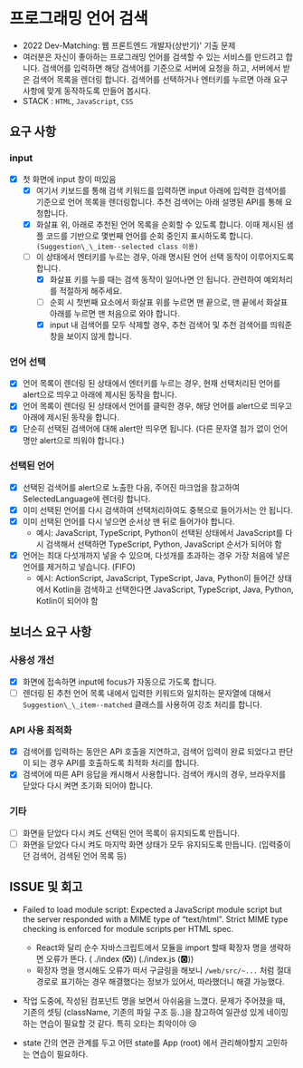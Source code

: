 # 프로그래밍 언어 검색

- 2022 Dev-Matching: 웹 프론트엔드 개발자(상반기)' 기출 문제
- 여러분은 자신이 좋아하는 프로그래밍 언어를 검색할 수 있는 서비스를 만드려고 합니다. 검색어를 입력하면 해당 검색어를 기준으로 서버에 요청을 하고, 서버에서 받은 검색어 목록을 렌더링 합니다. 검색어를 선택하거나 엔터키를 누르면 아래 요구사항에 맞게 동작하도록 만들어 봅시다.
- STACK : `HTML`, `JavaScript`, `CSS`

## 요구 사항

### input

- [x] 첫 화면에 input 창이 떠있음
  - [x] 여기서 키보드를 통해 검색 키워드를 입력하면 input 아래에 입력한 검색어를 기준으로 언어 목록을 렌더링합니다. 추천 검색어는 아래 설명된 API를 통해 요청합니다.
  - [x] 화살표 위, 아래로 추천된 언어 목록을 순회할 수 있도록 합니다. 이때 제시된 샘플 코드를 기반으로 몇번째 언어를 순회 중인지 표시하도록 합니다. `(Suggestion\_\_item--selected class 이용)`
  - [ ] 이 상태에서 엔터키를 누르는 경우, 아래 명시된 언어 선택 동작이 이루어지도록 합니다.
    - [x] 화살표 키를 누를 때는 검색 동작이 일어나면 안 됩니다. 관련하여 예외처리를 적절하게 해주세요.
    - [ ] 순회 시 첫번째 요소에서 화살표 위를 누르면 맨 끝으로, 맨 끝에서 화살표 아래를 누르면 맨 처음으로 와야 합니다.
    - [x] input 내 검색어를 모두 삭제할 경우, 추천 검색어 및 추천 검색어를 띄워준 창을 보이지 않게 합니다.

### 언어 선택

- [x] 언어 목록이 렌더링 된 상태에서 엔터키를 누르는 경우, 현재 선택처리된 언어를 alert으로 띄우고 아래에 제시된 동작을 합니다.
- [x] 언어 목록이 렌더링 된 상태에서 언어를 클릭한 경우, 해당 언어를 alert으로 띄우고 아래에 제시된 동작을 합니다.
- [x] 단순히 선택된 검색어에 대해 alert만 띄우면 됩니다. (다른 문자열 첨가 없이 언어명만 alert으로 띄워야 합니다.)

### 선택된 언어

- [x] 선택된 검색어를 alert으로 노출한 다음, 주어진 마크업을 참고하여 SelectedLanguage에 렌더링 합니다.
- [x] 이미 선택된 언어를 다시 검색하여 선택처리하여도 중복으로 들어가서는 안 됩니다.
- [x] 이미 선택된 언어를 다시 넣으면 순서상 맨 뒤로 들어가야 합니다.
  - 예시: JavaScript, TypeScript, Python이 선택된 상태에서 JavaScript를 다시 검색해서 선택하면 TypeScript, Python, JavaScript 순서가 되어야 함
- [x] 언어는 최대 다섯개까지 넣을 수 있으며, 다섯개를 초과하는 경우 가장 처음에 넣은 언어를 제거하고 넣습니다. (FIFO)
  - 예시: ActionScript, JavaScript, TypeScript, Java, Python이 들어간 상태에서 Kotlin을 검색하고 선택한다면 JavaScript, TypeScript, Java, Python, Kotlin이 되어야 함

## 보너스 요구 사항

### 사용성 개선

- [x] 화면에 접속하면 input에 focus가 자동으로 가도록 합니다.
- [ ] 렌더링 된 추천 언어 목록 내에서 입력한 키워드와 일치하는 문자열에 대해서 `Suggestion\_\_item--matched` 클래스를 사용하여 강조 처리를 합니다.

### API 사용 최적화

- [x] 검색어를 입력하는 동안은 API 호출을 지연하고, 검색어 입력이 완료 되었다고 판단이 되는 경우 API를 호출하도록 최적화 처리를 합니다.
- [x] 검색어에 따른 API 응답을 캐시해서 사용합니다. 검색어 캐시의 경우, 브라우저를 닫았다 다시 켜면 초기화 되어야 합니다.

### 기타

- [ ] 화면을 닫았다 다시 켜도 선택된 언어 목록이 유지되도록 만듭니다.
- [ ] 화면을 닫았다 다시 켜도 마지막 화면 상태가 모두 유지되도록 만듭니다. (입력중이던 검색어, 검색된 언어 목록 등)

## ISSUE 및 회고

- Failed to load module script: Expected a JavaScript module script but the server responded with a MIME type of “text/html”. Strict MIME type checking is enforced for module scripts per HTML spec.

  - React와 달리 순수 자바스크립트에서 모듈을 import 할때 확장자 명을 생략하면 오류가 뜬다. ( ./index (❎)) (./index.js (🅾️))
  - 확장자 명을 명시해도 오류가 떠서 구글링을 해보니 `/web/src/~...` 처럼 절대 경로로 표기하는 경우 해결했다는 정보가 있어서, 따라했더니 해결 가능했다.

- 작업 도중에, 작성된 컴포넌트 명을 보면서 아쉬움을 느꼈다. 문제가 주어졌을 때, 기존의 셋팅 (className, 기존의 파일 구조 등..)을 참고하여 일관성 있게 네이밍하는 연습이 필요할 것 같다. 특히 오타는 최악이야 😢

- state 간의 연관 관계를 두고 어떤 state를 App (root) 에서 관리해야할지 고민하는 연습이 필요하다.
